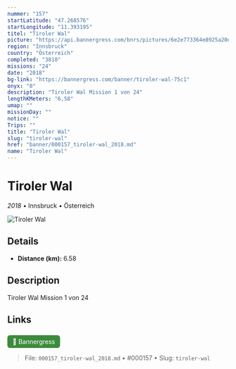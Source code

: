 ```yaml
---
nummer: "157"
startLatitude: "47.268576"
startLongitude: "11.393195"
titel: "Tiroler Wal"
picture: "https://api.bannergress.com/bnrs/pictures/6e2e773364e8925a20e133ac2f98dd20"
region: "Innsbruck"
country: "Österreich"
completed: "3810"
missions: "24"
date: "2018"
bg-link: "https://bannergress.com/banner/tiroler-wal-75c1"
onyx: "0"
description: "Tiroler Wal Mission 1 von 24"
lengthKMeters: "6,58"
umap: ""
missionDay: ""
notice: ""
Trips: ""
title: "Tiroler Wal"
slug: "tiroler-wal"
href: "banner/000157_tiroler-wal_2018.md"
name: "Tiroler Wal"
---
```

# Tiroler Wal

*2018* • Innsbruck • Österreich

![Tiroler Wal](https://api.bannergress.com/bnrs/pictures/6e2e773364e8925a20e133ac2f98dd20)



## Details
- **Distance (km):** 6.58






## Description
Tiroler Wal Mission 1 von 24



## Links
<a href="https://bannergress.com/banner/tiroler-wal-75c1" style="display:inline-block;margin:6px 8px 0 0;padding:6px 12px;background:#3c8b3c;color:#fff;text-decoration:none;border-radius:6px;">🔗 Bannergress</a>




> File: `000157_tiroler-wal_2018.md` • #000157 • Slug: `tiroler-wal`
